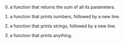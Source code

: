 
0) a function that returns the sum of all its parameters.

1) a function that prints numbers, followed by a new line.

2) a function that prints strings, followed by a new line.

3) a function that prints anything.
